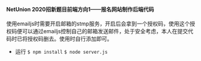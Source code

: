 #### NetUnion 2020招新题目前端方向1——报名网站制作后端代码

使用emailjs时需要开启邮箱的stmp服务，开启后会拿到一个授权码，使用这个授权码便可以通过emailjs控制自己的邮箱发送邮件，处于安全考虑，本人在提交代码时已将授权码删去。使用时自行添加即可。

* 运行
 `$ npm install`
 `$ node server.js`  